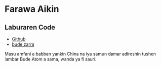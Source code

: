 # Farawa Aikin

## Laburaren Code

* [Github](https://github.com/3TiSite)
* [bude zarra](https://atomgit.com/orgs/3ti)

Masu amfani a babban yankin China na iya samun damar adireshin tushen lambar Buɗe Atom a sama, wanda ya fi sauri.
